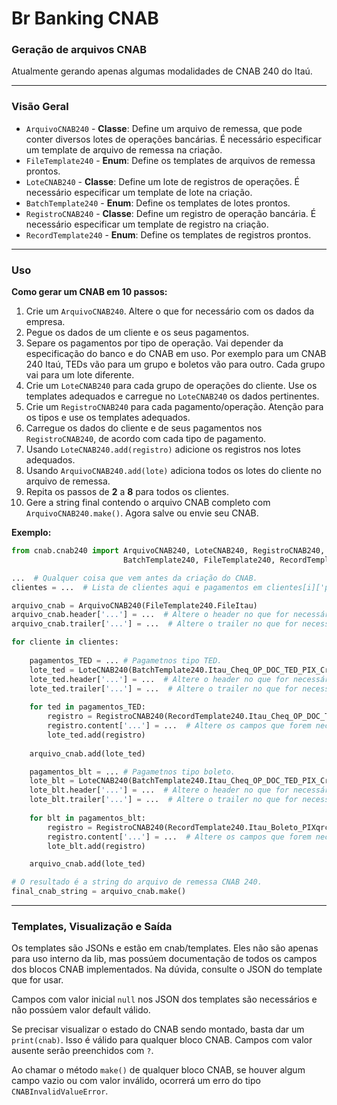# Br Banking CNAB
### Geração de arquivos CNAB

Atualmente gerando apenas algumas modalidades de CNAB 240 do Itaú.

---

### Visão Geral

* `ArquivoCNAB240` - **Classe**: Define um arquivo de remessa, que pode conter diversos lotes de operações bancárias. É necessário especificar um template de arquivo de remessa na criação.
* `FileTemplate240` - **Enum**: Define os templates de arquivos de remessa prontos.
* `LoteCNAB240` - **Classe**: Define um lote de registros de operações. É necessário especificar um template de lote na criação.
* `BatchTemplate240` - **Enum**: Define os templates de lotes prontos.
* `RegistroCNAB240` - **Classe**: Define um registro de operação bancária. É necessário especificar um template de registro na criação.
* `RecordTemplate240` - **Enum**: Define os templates de registros prontos. 

---

### Uso

**Como gerar um CNAB em 10 passos:**

1. Crie um `ArquivoCNAB240`. Altere o que for necessário com os dados da empresa.
2. Pegue os dados de um cliente e os seus pagamentos.
3. Separe os pagamentos por tipo de operação. Vai depender da especificação do banco e do CNAB em uso. Por exemplo para um CNAB 240 Itaú, TEDs vão para um grupo e boletos vão para outro. Cada grupo vai para um lote diferente.
4. Crie um `LoteCNAB240` para cada grupo de operações do cliente. Use os templates adequados e carregue no `LoteCNAB240` os dados pertinentes.
5. Crie um `RegistroCNAB240` para cada pagamento/operação. Atenção para os tipos e use os templates adequados.
6. Carregue os dados do cliente e de seus pagamentos nos `RegistroCNAB240`, de acordo com cada tipo de pagamento.
7. Usando `LoteCNAB240.add(registro)` adicione os registros nos lotes adequados.
8. Usando `ArquivoCNAB240.add(lote)` adiciona todos os lotes do cliente no arquivo de remessa.
9. Repita os passos de **2** a **8** para todos os clientes.
10. Gere a string final contendo o arquivo CNAB completo com `ArquivoCNAB240.make()`. Agora salve ou envie seu CNAB.

**Exemplo:**

```python
from cnab.cnab240 import ArquivoCNAB240, LoteCNAB240, RegistroCNAB240, \
                         BatchTemplate240, FileTemplate240, RecordTemplate240

...  # Qualquer coisa que vem antes da criação do CNAB.
clientes = ...  # Lista de clientes aqui e pagamentos em clientes[i]['pagamentos'] .

arquivo_cnab = ArquivoCNAB240(FileTemplate240.FileItau)
arquivo_cnab.header['...'] = ...  # Altere o header no que for necessário.
arquivo_cnab.trailer['...'] = ...  # Altere o trailer no que for necessário.

for cliente in clientes:
    
    pagamentos_TED = ... # Pagametnos tipo TED.
    lote_ted = LoteCNAB240(BatchTemplate240.Itau_Cheq_OP_DOC_TED_PIX_CredCC)
    lote_ted.header['...'] = ...  # Altere o header no que for necessário.
    lote_ted.trailer['...'] = ...  # Altere o trailer no que for necessário.
    
    for ted in pagamentos_TED:
        registro = RegistroCNAB240(RecordTemplate240.Itau_Cheq_OP_DOC_TED_PIX_CredCC)
        registro.content['...'] = ...  # Altere os campos que forem necessários.
        lote_ted.add(registro)
    
    arquivo_cnab.add(lote_ted)

    pagamentos_blt = ... # Pagametnos tipo boleto.
    lote_blt = LoteCNAB240(BatchTemplate240.Itau_Cheq_OP_DOC_TED_PIX_CredCC)
    lote_blt.header['...'] = ...  # Altere o header no que for necessário.
    lote_blt.trailer['...'] = ...  # Altere o trailer no que for necessário.
    
    for blt in pagamentos_blt:
        registro = RegistroCNAB240(RecordTemplate240.Itau_Boleto_PIXqrcode)
        registro.content['...'] = ...  # Altere os campos que forem necessários.
        lote_blt.add(registro)

    arquivo_cnab.add(lote_ted)

# O resultado é a string do arquivo de remessa CNAB 240.
final_cnab_string = arquivo_cnab.make()

```

---

### Templates, Visualização e Saída

Os templates são JSONs e estão em cnab/templates. Eles não são apenas para uso interno da lib, mas possúem documentação de todos os campos dos blocos CNAB implementados. Na dúvida, consulte o JSON do template que for usar.

Campos com valor inicial `null` nos JSON dos templates são necessários e não possúem valor default válido.

Se precisar visualizar o estado do CNAB sendo montado, basta dar um `print(cnab)`. Isso é válido para qualquer bloco CNAB. Campos com valor ausente serão preenchidos com `?`.

Ao chamar o método `make()` de qualquer bloco CNAB, se houver algum campo vazio ou com valor inválido, ocorrerá um erro do tipo `CNABInvalidValueError`. 
